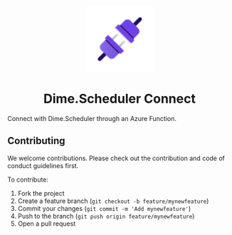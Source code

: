 <p align="center">
    <img src="assets/cloud.svg?raw=true" width=150>
</p>

<h1 align="center">Dime.Scheduler Connect</h1>

Connect with Dime.Scheduler through an Azure Function.

## Contributing

We welcome contributions. Please check out the contribution and code of conduct guidelines first.

To contribute:

1. Fork the project
2. Create a feature branch (`git checkout -b feature/mynewfeature`)
3. Commit your changes (`git commit -m 'Add mynewfeature'`)
4. Push to the branch (`git push origin feature/mynewfeature`)
5. Open a pull request
